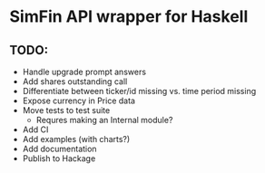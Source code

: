 # SimFin API wrapper for Haskell

## TODO:

* Handle upgrade prompt answers
* Add shares outstanding call
* Differentiate between ticker/id missing vs. time period missing
* Expose currency in Price data
* Move tests to test suite
  * Requres making an Internal module?
* Add CI
* Add examples (with charts?)
* Add documentation
* Publish to Hackage
